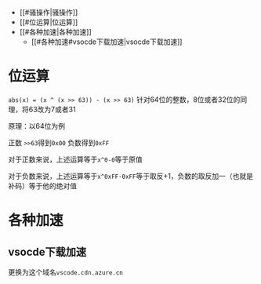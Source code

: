- [[#骚操作|骚操作]]
- [[#位运算|位运算]]
- [[#各种加速|各种加速]]
	- [[#各种加速#vsocde下载加速|vsocde下载加速]]

# 位运算

`abs(x) = (x ^ (x >> 63)) - (x >> 63)` 针对64位的整数，8位或者32位的同理，将63改为7或者31

原理：以64位为例

正数 `>>63`得到`0x00` 负数得到`0xFF`

对于正数来说，上述运算等于`x^0-0`等于原值

对于负数来说，上述运算等于`x^0xFF-0xFF`等于取反+1，负数的取反加一（也就是补码）等于他的绝对值

# 各种加速

## vsocde下载加速

更换为这个域名`vscode.cdn.azure.cn`